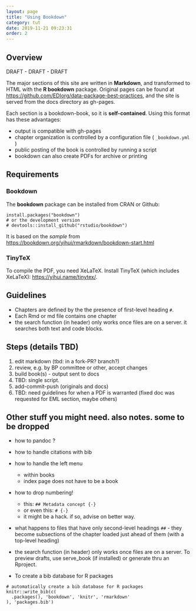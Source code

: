 ```yaml
---
layout: page
title: "Using Bookdown"
category: tut
date: 2019-11-21 09:23:31
order: 2
---
```




## Overview

 DRAFT - DRAFT - DRAFT

The major sections of this site are written in **Markdown**, and transformed to HTML with the **R bookdown** package. Original pages can be found at https://github.com/EDIorg/data-package-best-practices, and the site is served from the docs directory as gh-pages.

Each section is a bookdown-book, so it is **self-contained**. Using this format has these advantages:
- output is compatible with gh-pages
- chapter organization is controlled by a configuration file ( `_bookdown.yml` )
- public posting of the book is controlled by running a script
- bookdown can also create PDFs for archive or printing

## Requirements
### Bookdown 
The **bookdown** package can be installed from CRAN or Github:

```{r eval=FALSE}
install.packages("bookdown")
# or the development version
# devtools::install_github("rstudio/bookdown")
```

It is based on the _sample_ from  https://bookdown.org/yihui/rmarkdown/bookdown-start.html

### TinyTeX
To compile the PDF, you need XeLaTeX. Install TinyTeX (which includes XeLaTeX): <https://yihui.name/tinytex/>.


## Guidelines
- Chapters are defined by the the presence of first-level heading `#`. 
- Each Rmd or md file contains one chapter 
- the search function (in header) only works once files are on a server. it searches both text and code blocks. 

## Steps (details TBD)
1. edit markdown (tbd: in a fork-PR? branch?)
1. review, e.g. by BP committee or other, accept changes 
1. build book(s) - output sent to docs
  1. TBD: single script.
1. add-commit-push (originals and docs)
1. TBD: need guidelines for when a PDF is warranted (fixed doc was requested for EML section, maybe others)



## Other stuff you might need. also notes. some to be dropped
- how to pandoc ?
- how to handle citations with bib
- how to handle the left menu 
  - within books
  - index page does not have to be a book

- how to drop numbering! 
  - this: `## Metadata concept {-}`
  - or even this: `# {-}`
  - it might be a hack. if so, advise on better way.

- what happens to files that have only second-level headings `##`  - they become subsections of the chapter loaded just ahead of them (with a top-level heading)


 - the search function (in header) only works once files are on a server. To preview drafts, use serve_book (if installed) or generate thru an Rproject.



- To create a bib database for R packages

```{r include=TRUE}
# automatically create a bib database for R packages
knitr::write_bib(c(
  .packages(), 'bookdown', 'knitr', 'rmarkdown'
), 'packages.bib')
```



